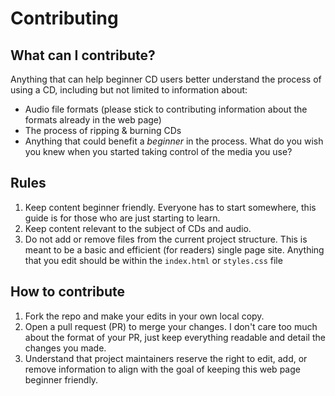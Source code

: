 # Contributing

## What can I contribute?

Anything that can help beginner CD users better understand the process of using a CD, including but not limited to information about:

* Audio file formats (please stick to contributing information about the formats already in the web page)
* The process of ripping & burning CDs
* Anything that could benefit a *beginner* in the process. What do you wish you knew when you started taking control of the media you use?

## Rules

1. Keep content beginner friendly. Everyone has to start somewhere, this guide is for those who are just starting to learn.
2. Keep content relevant to the subject of CDs and audio.
3. Do not add or remove files from the current project structure. This is meant to be a basic and efficient (for readers) single page site. Anything that you edit should be within the `index.html` or `styles.css` file

## How to contribute

1. Fork the repo and make your edits in your own local copy.
2. Open a pull request (PR) to merge your changes. I don't care too much about the format of your PR, just keep everything readable and detail the changes you made.
3. Understand that project maintainers reserve the right to edit, add, or remove information to align with the goal of keeping this web page beginner friendly.
